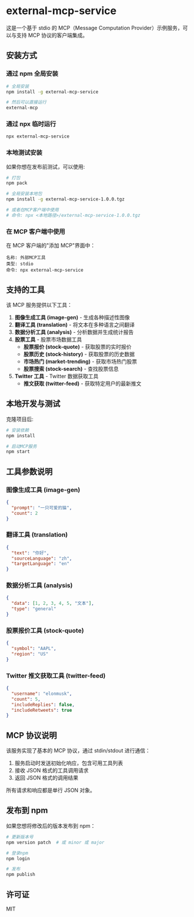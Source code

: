 # external-mcp-service

这是一个基于 stdio 的 MCP（Message Computation Provider）示例服务，可以与支持 MCP 协议的客户端集成。

## 安装方式

### 通过 npm 全局安装

```bash
# 全局安装
npm install -g external-mcp-service

# 然后可以直接运行
external-mcp
```

### 通过 npx 临时运行

```bash
npx external-mcp-service
```

### 本地测试安装

如果你想在发布前测试，可以使用:

```bash
# 打包
npm pack

# 全局安装本地包
npm install -g external-mcp-service-1.0.0.tgz

# 或者在MCP客户端中使用
# 命令: npx <本地路径>/external-mcp-service-1.0.0.tgz
```

### 在 MCP 客户端中使用

在 MCP 客户端的"添加 MCP"界面中：

```
名称: 外部MCP工具
类型: stdio
命令: npx external-mcp-service
```

## 支持的工具

该 MCP 服务提供以下工具：

1. **图像生成工具 (image-gen)** - 生成各种描述性图像
2. **翻译工具 (translation)** - 将文本在多种语言之间翻译
3. **数据分析工具 (analysis)** - 分析数据并生成统计报告
4. **股票工具** - 股票市场数据工具
   - **股票报价 (stock-quote)** - 获取股票的实时报价
   - **股票历史 (stock-history)** - 获取股票的历史数据
   - **市场热门 (market-trending)** - 获取市场热门股票
   - **股票搜索 (stock-search)** - 查找股票信息
5. **Twitter 工具** - Twitter 数据获取工具
   - **推文获取 (twitter-feed)** - 获取特定用户的最新推文

## 本地开发与测试

克隆项目后:

```bash
# 安装依赖
npm install

# 启动MCP服务
npm start
```

## 工具参数说明

### 图像生成工具 (image-gen)

```json
{
  "prompt": "一只可爱的猫",
  "count": 2
}
```

### 翻译工具 (translation)

```json
{
  "text": "你好",
  "sourceLanguage": "zh",
  "targetLanguage": "en"
}
```

### 数据分析工具 (analysis)

```json
{
  "data": [1, 2, 3, 4, 5, "文本"],
  "type": "general"
}
```

### 股票报价工具 (stock-quote)

```json
{
  "symbol": "AAPL",
  "region": "US"
}
```

### Twitter 推文获取工具 (twitter-feed)

```json
{
  "username": "elonmusk",
  "count": 5,
  "includeReplies": false,
  "includeRetweets": true
}
```

## MCP 协议说明

该服务实现了基本的 MCP 协议，通过 stdin/stdout 进行通信：

1. 服务启动时发送初始化响应，包含可用工具列表
2. 接收 JSON 格式的工具调用请求
3. 返回 JSON 格式的调用结果

所有请求和响应都是单行 JSON 对象。

## 发布到 npm

如果您想将修改后的版本发布到 npm：

```bash
# 更新版本号
npm version patch  # 或 minor 或 major

# 登录npm
npm login

# 发布
npm publish
```

## 许可证

MIT
